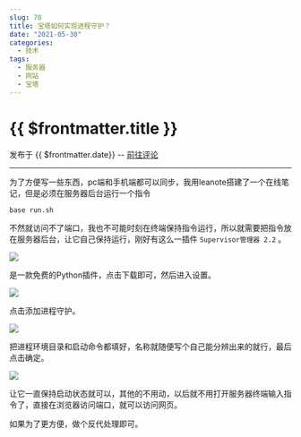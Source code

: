 ```yaml
---
slug: 70
title: 宝塔如何实现进程守护？
date: "2021-05-30"
categories: 
  - 技术
tags: 
  - 服务器
  - 网站
  - 宝塔
---
```



# {{ $frontmatter.title }}

发布于 {{ $frontmatter.date}} -- [前往评论](https://zishu.me)

---



为了方便写一些东西，pc端和手机端都可以同步，我用leanote搭建了一个在线笔记，但是必须在服务器后台运行一个指令

```shell
base run.sh
```

不然就访问不了端口，我也不可能时刻在终端保持指令运行，所以就需要把指令放在服务器后台，让它自己保持运行，刚好有这么一插件 `Supervisor管理器 2.2` 。

![](https://imgurl.zishu.me/images/2021/05/30/9f90c600cafa89430a3ee9c0d5b072e1.png)

是一款免费的Python插件，点击下载即可，然后进入设置。

![](https://imgurl.zishu.me/images/2021/05/30/0f9c8f2dec3697485a282efa94452184.png)

点击添加进程守护。

![](https://imgurl.zishu.me/images/2021/05/30/343421d2826ad64d94fd5660ebb0bbe1.png)

把进程环境目录和启动命令都填好，名称就随便写个自己能分辨出来的就行，最后点击确定。

![](https://imgurl.zishu.me/images/2021/05/30/03d6e938f29023b5b16032b73143b4fa.png)

让它一直保持启动状态就可以，其他的不用动，以后就不用打开服务器终端输入指令了，直接在浏览器访问端口，就可以访问网页。

如果为了更方便，做个反代处理即可。
